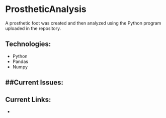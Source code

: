 # ProstheticAnalysis
A prosthetic foot was created and then analyzed using the Python program uploaded in the repository.

## Technologies:
- Python
- Pandas
- Numpy

##Current Issues:
-

## Current Links:
-

